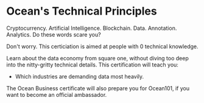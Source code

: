 # Ocean's Technical Principles 
Cryptocurrency. Artificial Intelligence. Blockchain. Data. Annotation. Analytics. Do these words scare you?

Don't worry. This certiciation is aimed at people with 0 technical knowledge. 

Learn about the data economy from square one, without diving too deep into the nitty-gritty technical details. This certification will teach you: 

- Which industries are demanding data most heavily. 

The Ocean Business certificate will also prepare you for Ocean101, if you want to become an official ambassador.